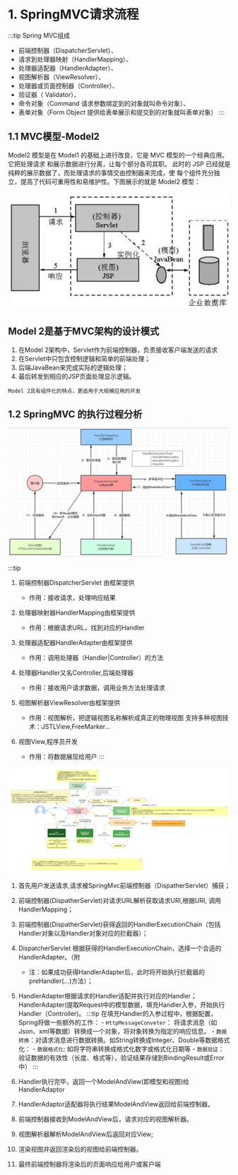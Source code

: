 # 1. SpringMVC请求流程


:::tip Spring MVC组成
- 前端控制器（DispatcherServlet）、
- 请求到处理器映射（HandlerMapping）、
- 处理器适配器（HandlerAdapter）、
- 视图解析器（ViewResolver）、
- 处理器或页面控制器（Controller）、
- 验证器（ Validator）、
- 命令对象（Command 请求参数绑定到的对象就叫命令对象）、
- 表单对象（Form Object 提供给表单展示和提交到的对象就叫表单对象）
:::


## 1.1 MVC模型-Model2

Model2 模型是在 Model1 的基础上进行改良，它是 MVC 模型的一个经典应用。它把处理请求 和展示数据进行分离，让每个部分各司其职。 此时的 JSP 已经就是纯粹的展示数据了，而处理请求的事情交由控制器来完成，使 每个组件充分独立，提高了代码可重用性和易维护性。下图展示的就是 Model2 模型：

![./images/SpringMvc01.png](./images/SpringMvc01.png)

**Model 2是基于MVC架构的设计模式** 
-------------------------------------

1. 在Model 2架构中，Servlet作为前端控制器，负责接收客户端发送的请求 
2. 在Servlet中只包含控制逻辑和简单的前端处理； 
3. 后端JavaBean来完成实际的逻辑处理； 
4. 最后转发到相应的JSP页面处理显示逻辑。

`Model 2具有组件化的特点，更适用于大规模应用的开发`

## 1.2 SpringMVC 的执行过程分析

![./images/SpringMvc02.png](./images/SpringMvc02.png)

:::tip  
1. 前端控制器DispatcherServlet 由框架提供
    - 作用：接收请求，处理响应结果 

2. 处理器映射器HandlerMapping由框架提供 
    - 作用：根据请求URL，找到对应的Handler 

3. 处理器适配器HandlerAdapter由框架提供 
    - 作用：调用处理器（Handler|Controller）的方法 

4. 处理器Handler又名Controller,后端处理器 
    - 作用：接收用户请求数据，调用业务方法处理请求

5. 视图解析器ViewResolver由框架提供 
    - 作用：视图解析，把逻辑视图名称解析成真正的物理视图 支持多种视图技术：JSTLView,FreeMarker... 

6. 视图View,程序员开发 
    - 作用：将数据展现给用户
:::

![./images/SpringMVC04.png](./images/SpringMVC04.png)


1. 首先用户发送请求,请求被SpringMvc前端控制器（DispatherServlet）捕获；

2. 前端控制器(DispatherServlet)对请求URL解析获取请求URI,根据URI, 调用HandlerMapping；

3. 前端控制器(DispatherServlet)获得返回的HandlerExecutionChain（包括Handler对象以及Handler对象对应的拦截器）；

4. DispatcherServlet 根据获得的HandlerExecutionChain，选择一个合适的HandlerAdapter。（附
    - 注：如果成功获得HandlerAdapter后，此时将开始执行拦截器的preHandler(...)方法）；

5. HandlerAdapter根据请求的Handler适配并执行对应的Handler；HandlerAdapter(提取Request中的模型数据，填充Handler入参，开始执行Handler（Controller)。 
    :::tip 在填充Handler的入参过程中，根据配置，Spring将做一些额外的工作：
        - `HttpMessageConveter`： 将请求消息（如Json、xml等数据）转换成一个对象，将对象转换为指定的响应信息。
        - `数据转换`：对请求消息进行数据转换。如String转换成Integer、Double等数据格式化：
        - `数据格式化`: 如将字符串转换成格式化数字或格式化日期等
        - `数据验证`： 验证数据的有效性（长度、格式等），验证结果存储到BindingResult或Error中）
    :::
6. Handler执行完毕，返回一个ModelAndView(即模型和视图)给HandlerAdaptor
7. HandlerAdaptor适配器将执行结果ModelAndView返回给前端控制器。
8. 前端控制器接收到ModelAndView后，请求对应的视图解析器。
9. 视图解析器解析ModelAndView后返回对应View;
10. 渲染视图并返回渲染后的视图给前端控制器。
11. 最终前端控制器将渲染后的页面响应给用户或客户端
